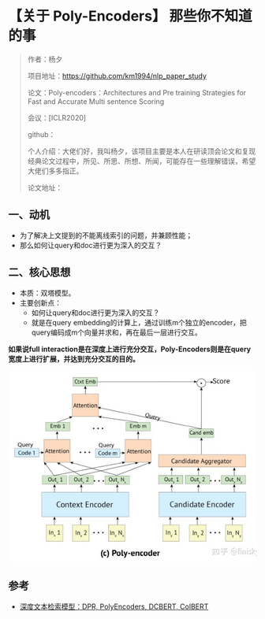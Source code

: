# 【关于 Poly-Encoders】 那些你不知道的事

> 作者：杨夕
> 
> 项目地址：https://github.com/km1994/nlp_paper_study
> 
> 论文：Poly-encoders：Architectures and Pre training Strategies for Fast and Accurate Multi sentence Scoring
> 
> 会议：[ICLR2020]
> 
> github：
> 
> 个人介绍：大佬们好，我叫杨夕，该项目主要是本人在研读顶会论文和复现经典论文过程中，所见、所思、所想、所闻，可能存在一些理解错误，希望大佬们多多指正。
> 
> 论文地址：

## 一、动机

- 为了解决上文提到的不能离线索引的问题，并兼顾性能；
- 那么如何让query和doc进行更为深入的交互？

## 二、核心思想

- 本质：双塔模型。
- 主要创新点：
  - 如何让query和doc进行更为深入的交互？
  - 就是在query embedding的计算上，通过训练m个独立的encoder，把query编码成m个向量并求和，再在最后一层进行交互。

**如果说full interaction是在深度上进行充分交互，Poly-Encoders则是在query宽度上进行扩展，并达到充分交互的目的。**

![](img/微信截图_20220702155309.png)


## 参考

- [深度文本检索模型：DPR, PolyEncoders, DCBERT, ColBERT](https://zhuanlan.zhihu.com/p/523879656?utm_source=wechat_session&utm_medium=social&utm_oi=1090917895634096128)


